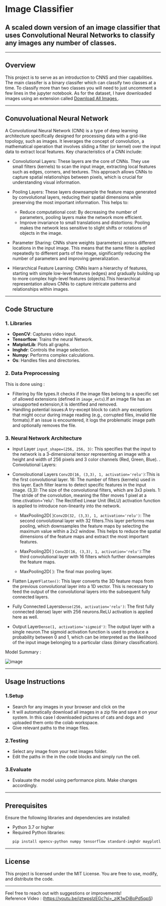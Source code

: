 # Image Classifier

## A scaled down version of an image classifier that uses Convolutional Neural Networks to classify any images any number of classes. 
---
## Overview
 
This project is to serve as an introduction to CNNS and thier capabilities. The main classifer is a binary classifer which can classify two classes at a time. To classify more than two classes you will need to just uncomment a few lines in the jupyter notebook. As for the dataset, I have downloaded images using an extension called [Download All Images
](https://download-all-images.mobilefirst.me).

---

## Conuvoluational Neural Network 
A Convolutional Neural Network (CNN) is a type of deep learning architecture specifically designed for processing data with a grid-like topology, such as images. It leverages the concept of convolution, a mathematical operation that involves sliding a filter (or kernel) over the input data to extract local features. Key characteristics of a CNN include:

 * Convolutional Layers: These layers are the core of CNNs. They use small filters (kernels) to scan the input image, extracting local features such as edges, corners, and textures. This approach allows CNNs to capture spatial relationships between pixels, which is crucial for understanding visual information.   
* Pooling Layers: These layers downsample the feature maps generated by convolutional layers, reducing their spatial dimensions while preserving the most important information. This helps to:   
  - Reduce computational cost: By decreasing the number of parameters, pooling layers make the network more efficient.   
  - Improve invariance to small translations and distortions: Pooling makes the network less sensitive to slight shifts or rotations of objects in the image.   

* Parameter Sharing: CNNs share weights (parameters) across different locations in the input image. This means that the same filter is applied repeatedly to different parts of the image, significantly reducing the number of parameters and improving generalization.   

* Hierarchical Feature Learning: CNNs learn a hierarchy of features, starting with simple low-level features (edges) and gradually building up to more complex high-level features (objects).This hierarchical representation allows CNNs to capture intricate patterns and relationships within images.   

---
## Code Structure

### 1. **Libraries**
- **OpenCV**: Captures video input.
- **Tensorflow**: Trains the neural Network.
- **MatplotLib**: Plots all graphs.
- **Imghdr**: Controls the image selection.
- **Numpy**: Performs complex calculations.
- **Os**: Handles files and directories.

### 2. **Data Preprocessing**
This is done using : 
- Filtering by file types.It checks if the image files belong to a specific set of allowed extensions (defined in `image_exts`).If an image file has an unsupported extension,it is identified and removed. 
- Handling potential issues:A try-except block to catch any exceptions that might occur during image reading (e.g., corrupted files, invalid file formats).If an issue is encountered, it logs the problematic image path and optionally removes the file.

### 3. **Neural Network Architecture**
-  Input Layer `input_shape=(256, 256, 3)`: This specifies that the input to the network is a 3-dimensional tensor representing an image with a height and width of 256 pixels and 3 color channels (Red, Green, Blue).
. Convolutional Layers:

- Convoloutional Layers `Conv2D(16, (3,3), 1, activation='relu')`:This is the first convolutional layer.
16: The number of filters (kernels) used in this layer. Each filter learns to detect specific features in the input image.
(3,3): The size of the convolutional filters, which are 3x3 pixels. 1: The stride of the convolution, meaning the filter moves 1 pixel at a time.ctivation='relu': The Rectified Linear Unit (ReLU) activation function is applied to introduce non-linearity into the network.
  - MaxPooling2D( )`Conv2D(32, (3,3), 1, activation='relu')`: The second convolutional layer with 32 filters.This layer performs max pooling, which downsamples the feature maps by selecting the maximum value within a 2x2 window. This helps to reduce the spatial dimensions of the feature maps and extract the most important features.

  - MaxPooling2D( ) `Conv2D(16, (3,3), 1, activation='relu')`:The third convolutional layer with 16 filters which further downsamples the feature maps.

  - MaxPooling2D( ): The final max pooling layer.

- Flatten Layer`Flatten()`: This layer converts the 3D feature maps from the previous convolutional layer into a 1D vector. This is necessary to feed the output of the convolutional layers into the subsequent fully connected layers.

- Fully Connected Layers`Dense(256, activation='relu')`: The first fully connected (dense) layer with 256 neurons.ReLU activation is applied here as well.
- Output Layer`Dense(1, activation='sigmoid')`: The output layer with a single neuron.The sigmoid activation function is used to produce a probability between 0 and 1, which can be interpreted as the likelihood of the input image belonging to a particular class (binary classification).

Model Summary : 

![image](https://github.com/user-attachments/assets/d02e6ef8-0d2f-4059-9c31-3ad53001f300)

---

## Usage Instructions 

### 1.**Setup**
- Search for any images in your browser and click on the
- It will automatically download all images in a zip file and save it on your system. In this case I downloaded pictures of cats and dogs and uploaded them onto the colab workspace.
- Give relevant paths to the image files.

### 2.**Testing**
- Select any image from your test images folder.
- Edit the paths in the in the code blocks and simply run the cell.
  
### 3.**Evaluate**
- Evalauate the model using performance plots. Make changes accordingly.


--- 

## Prerequisites
Ensure the following libraries and dependencies are installed:
- Python 3.7 or higher
- Required Python libraries:
  ```bash
  pip install opencv-python numpy tensorflow standard-imghdr mayplotlib
  ```
---
## License
This project is licensed under the MIT License. You are free to use, modify, and distribute the code.

---
Feel free to reach out with suggestions or improvements! 
<br>
Reference Video : (https://youtu.be/jztwpsIzEGc?si=_ziK1wDiBoPd5qpS)



